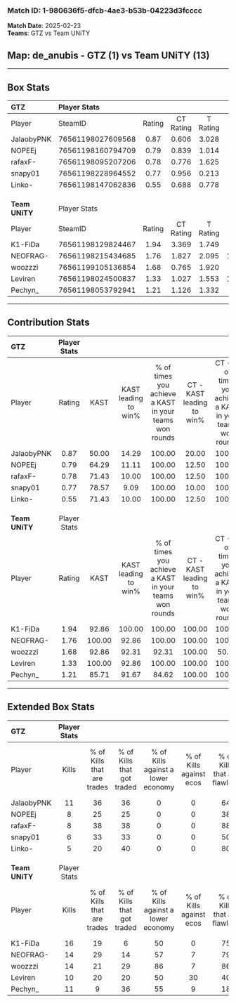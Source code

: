 ### Match ID: 1-980636f5-dfcb-4ae3-b53b-04223d3fcccc  
**Match Date**: 2025-02-23  
**Teams**: GTZ vs Team UNiTY  

## **Map**: de_anubis - GTZ (1) vs Team UNiTY (13)  
---  

## Box Stats  

| **GTZ**        | Player Stats      |        |           |          |        |       |       |         |        |      |     |
| :- | :- | :-: | :-: | :-: | :-: | :-: | :-: | :-: | :-: | :-: | :-: |
| Player         | SteamID           | Rating | CT Rating | T Rating |  KAST  |  ADR  | Kills | Assists | Deaths | K/D  | HS% |
| JalaobyPNK     | 76561198027609568 |  0.87  |   0.606   |  3.028   | 50.00  | 87.7  |  11   |    3    |   14   | 0.79 | 63  |
| NOPEEj         | 76561198160794709 |  0.79  |   0.839   |  1.014   | 64.29  | 62.1  |   8   |    3    |   12   | 0.67 | 37  |
| rafaxF-        | 76561198095207206 |  0.78  |   0.776   |  1.625   | 71.43  | 58.4  |   8   |    2    |   13   | 0.62 | 37  |
| snapy01        | 76561198228964552 |  0.77  |   0.956   |  0.213   | 78.57  | 79.5  |   6   |    6    |   14   | 0.43 | 100 |
| Linko-         | 76561198147062836 |  0.55  |   0.688   |  0.778   | 71.43  | 36.4  |   5   |    5    |   13   | 0.38 | 40  |
|                |                   |        |           |          |        |       |       |         |        |      |     |
|                |                   |        |           |          |        |       |       |         |        |      |     |
|                |                   |        |           |          |        |       |       |         |        |      |     |
| **Team UNiTY** | Player Stats      |        |           |          |        |       |       |         |        |      |     |
| Player         | SteamID           | Rating | CT Rating | T Rating |  KAST  |  ADR  | Kills | Assists | Deaths | K/D  | HS% |
| K1-FiDa        | 76561198129824467 |  1.94  |   3.369   |  1.749   | 92.86  | 94.1  |  16   |    4    |   3    | 5.33 | 31  |
| NEOFRAG-       | 76561198215434685 |  1.76  |   1.827   |  2.095   | 100.00 | 110.7 |  14   |    3    |   7    | 2.00 | 57  |
| woozzzi        | 76561199105136854 |  1.68  |   0.765   |  1.920   | 92.86  | 101.9 |  14   |    2    |   7    | 2.00 | 21  |
| Leviren        | 76561198024500837 |  1.33  |   1.027   |  1.553   | 100.00 | 74.3  |  10   |    3    |   9    | 1.11 | 40  |
| Pechyn_        | 76561198053792941 |  1.21  |   1.126   |  1.332   | 85.71  | 94.9  |  11   |    5    |   13   | 0.85 | 45  |
---  

## Contribution Stats  

| **GTZ**        | Player Stats |        |                      |                                                        |                           |                                                             |                          |                                                            |
| :- | :-: | :-: | :-: | :-: | :-: | :-: | :-: | :-: |
| Player         |    Rating    |  KAST  | KAST leading to win% | % of times you achieve a KAST in your teams won rounds | CT - KAST leading to win% | CT - % of times you achieve a KAST in your teams won rounds | T - KAST leading to win% | T - % of times you achieve a KAST in your teams won rounds |
| JalaobyPNK     |     0.87     | 50.00  |        14.29         |                         100.00                         |           20.00           |                           100.00                            |           0.00           |                            0.00                            |
| NOPEEj         |     0.79     | 64.29  |        11.11         |                         100.00                         |           12.50           |                           100.00                            |           0.00           |                            0.00                            |
| rafaxF-        |     0.78     | 71.43  |        10.00         |                         100.00                         |           12.50           |                           100.00                            |           0.00           |                            0.00                            |
| snapy01        |     0.77     | 78.57  |         9.09         |                         100.00                         |           10.00           |                           100.00                            |           0.00           |                            0.00                            |
| Linko-         |     0.55     | 71.43  |        10.00         |                         100.00                         |           12.50           |                           100.00                            |           0.00           |                            0.00                            |
|                |              |        |                      |                                                        |                           |                                                             |                          |                                                            |
|                |              |        |                      |                                                        |                           |                                                             |                          |                                                            |
|                |              |        |                      |                                                        |                           |                                                             |                          |                                                            |
| **Team UNiTY** | Player Stats |        |                      |                                                        |                           |                                                             |                          |                                                            |
| Player         |    Rating    |  KAST  | KAST leading to win% | % of times you achieve a KAST in your teams won rounds | CT - KAST leading to win% | CT - % of times you achieve a KAST in your teams won rounds | T - KAST leading to win% | T - % of times you achieve a KAST in your teams won rounds |
| K1-FiDa        |     1.94     | 92.86  |        100.00        |                         100.00                         |          100.00           |                           100.00                            |          100.00          |                           100.00                           |
| NEOFRAG-       |     1.76     | 100.00 |        92.86         |                         100.00                         |          100.00           |                           100.00                            |          91.67           |                           100.00                           |
| woozzzi        |     1.68     | 92.86  |        92.31         |                         92.31                          |          100.00           |                            50.00                            |          91.67           |                           100.00                           |
| Leviren        |     1.33     | 100.00 |        92.86         |                         100.00                         |          100.00           |                           100.00                            |          91.67           |                           100.00                           |
| Pechyn_        |     1.21     | 85.71  |        91.67         |                         84.62                          |          100.00           |                           100.00                            |          90.00           |                           81.82                            |
---  

## Extended Box Stats  

| **GTZ**        | Player Stats |                            |                            |                                    |                         |                              |                                 |        |                             |                                     |                          |                               |                            |
| :- | :-: | :-: | :-: | :-: | :-: | :-: | :-: | :-: | :-: | :-: | :-: | :-: | :-: |
| Player         |    Kills     | % of Kills that are trades | % of Kills that got traded | % of Kills against a lower economy | % of Kills against ecos | % of Kills that are flawless | % of Kills that are close duels | Deaths | % of Deaths that get traded | % of Deaths against a lower economy | % of Deaths against ecos | % of Deaths that are flawless | % of Deaths that are close |
| JalaobyPNK     |      11      |             36             |             36             |                 0                  |            0            |              64              |                0                |   14   |             14              |                  0                  |            0             |              64               |             14             |
| NOPEEj         |      8       |             25             |             25             |                 0                  |            0            |              38              |               13                |   12   |             17              |                  0                  |            0             |              58               |             8              |
| rafaxF-        |      8       |             38             |             38             |                 0                  |            0            |              88              |               13                |   13   |             23              |                  0                  |            0             |              69               |             15             |
| snapy01        |      6       |             33             |             33             |                 0                  |            0            |              50              |                0                |   14   |             14              |                  0                  |            0             |              43               |             7              |
| Linko-         |      5       |             20             |             40             |                 0                  |            0            |              80              |                0                |   13   |             31              |                  0                  |            0             |              69               |             8              |
|                |              |                            |                            |                                    |                         |                              |                                 |        |                             |                                     |                          |                               |                            |
|                |              |                            |                            |                                    |                         |                              |                                 |        |                             |                                     |                          |                               |                            |
|                |              |                            |                            |                                    |                         |                              |                                 |        |                             |                                     |                          |                               |                            |
| **Team UNiTY** | Player Stats |                            |                            |                                    |                         |                              |                                 |        |                             |                                     |                          |                               |                            |
| Player         |    Kills     | % of Kills that are trades | % of Kills that got traded | % of Kills against a lower economy | % of Kills against ecos | % of Kills that are flawless | % of Kills that are close duels | Deaths | % of Deaths that get traded | % of Deaths against a lower economy | % of Deaths against ecos | % of Deaths that are flawless | % of Deaths that are close |
| K1-FiDa        |      16      |             19             |             6              |                 50                 |            0            |              75              |                6                |   3    |             33              |                 67                  |            0             |              33               |             0              |
| NEOFRAG-       |      14      |             29             |             14             |                 57                 |            7            |              79              |                7                |   7    |             57              |                 57                  |            0             |              71               |             0              |
| woozzzi        |      14      |             21             |             29             |                 86                 |            7            |              86              |               14                |   7    |             29              |                 71                  |            0             |              86               |             0              |
| Leviren        |      10      |             20             |             20             |                 50                 |           30            |              40              |                0                |   9    |             44              |                 56                  |            0             |              67               |             0              |
| Pechyn_        |      11      |             9              |             36             |                 55                 |            9            |              18              |               27                |   13   |             15              |                 54                  |            0             |              54               |             15             |
